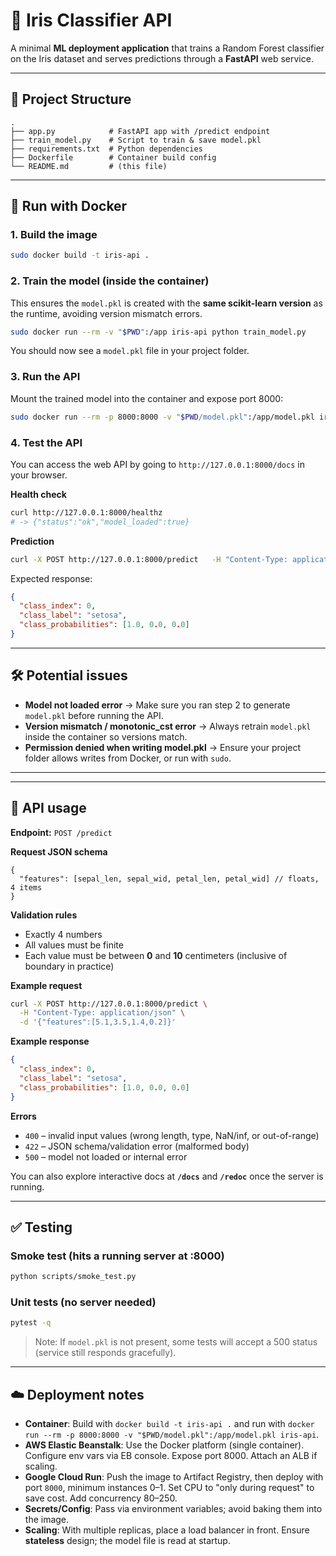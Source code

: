 # 🌸 Iris Classifier API

A minimal **ML deployment application** that trains a Random Forest classifier on the Iris dataset and serves predictions through a **FastAPI** web service.

---

## 📂 Project Structure
```
.
├── app.py            # FastAPI app with /predict endpoint
├── train_model.py    # Script to train & save model.pkl
├── requirements.txt  # Python dependencies
├── Dockerfile        # Container build config
└── README.md         # (this file)
```

---

## 🚀 Run with Docker

### 1. Build the image
```bash
sudo docker build -t iris-api .
```

### 2. Train the model (inside the container)
This ensures the `model.pkl` is created with the **same scikit-learn version** as the runtime, avoiding version mismatch errors.

```bash
sudo docker run --rm -v "$PWD":/app iris-api python train_model.py
```

You should now see a `model.pkl` file in your project folder.

### 3. Run the API
Mount the trained model into the container and expose port 8000:

```bash
sudo docker run --rm -p 8000:8000 -v "$PWD/model.pkl":/app/model.pkl iris-api
```

### 4. Test the API

You can access the web API by going to ```http://127.0.0.1:8000/docs``` in your browser.

**Health check**
```bash
curl http://127.0.0.1:8000/healthz
# -> {"status":"ok","model_loaded":true}
```

**Prediction**
```bash
curl -X POST http://127.0.0.1:8000/predict   -H "Content-Type: application/json"   -d '{"features":[5.1,3.5,1.4,0.2]}'
```

Expected response:
```json
{
  "class_index": 0,
  "class_label": "setosa",
  "class_probabilities": [1.0, 0.0, 0.0]
}
```

---

## 🛠️ Potential issues

- **Model not loaded error** → Make sure you ran step 2 to generate `model.pkl` before running the API.
- **Version mismatch / monotonic_cst error** → Always retrain `model.pkl` inside the container so versions match.
- **Permission denied when writing model.pkl** → Ensure your project folder allows writes from Docker, or run with `sudo`.

---


---

## 📘 API usage

**Endpoint:** `POST /predict`

**Request JSON schema**
```jsonc
{
  "features": [sepal_len, sepal_wid, petal_len, petal_wid] // floats, 4 items
}
```

**Validation rules**
- Exactly 4 numbers
- All values must be finite
- Each value must be between **0** and **10** centimeters (inclusive of boundary in practice)

**Example request**
```bash
curl -X POST http://127.0.0.1:8000/predict \
  -H "Content-Type: application/json" \
  -d '{"features":[5.1,3.5,1.4,0.2]}'
```

**Example response**
```json
{
  "class_index": 0,
  "class_label": "setosa",
  "class_probabilities": [1.0, 0.0, 0.0]
}
```

**Errors**
- `400` – invalid input values (wrong length, type, NaN/inf, or out-of-range)
- `422` – JSON schema/validation error (malformed body)
- `500` – model not loaded or internal error

You can also explore interactive docs at **`/docs`** and **`/redoc`** once the server is running.


---

## ✅ Testing

### Smoke test (hits a running server at :8000)
```bash
python scripts/smoke_test.py
```

### Unit tests (no server needed)
```bash
pytest -q
```
> Note: If `model.pkl` is not present, some tests will accept a 500 status (service still responds gracefully).


---

## ☁️ Deployment notes

- **Container**: Build with `docker build -t iris-api .` and run with `docker run --rm -p 8000:8000 -v "$PWD/model.pkl":/app/model.pkl iris-api`.
- **AWS Elastic Beanstalk**: Use the Docker platform (single container). Configure env vars via EB console. Expose port 8000. Attach an ALB if scaling.
- **Google Cloud Run**: Push the image to Artifact Registry, then deploy with port `8000`, minimum instances 0–1. Set CPU to "only during request" to save cost. Add concurrency 80–250.
- **Secrets/Config**: Pass via environment variables; avoid baking them into the image.
- **Scaling**: With multiple replicas, place a load balancer in front. Ensure **stateless** design; the model file is read at startup.
